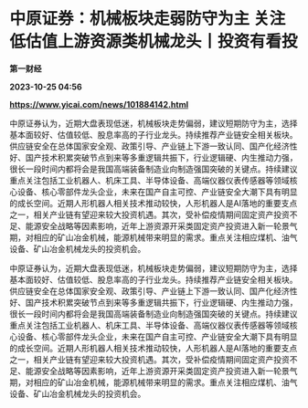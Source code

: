 # 中原证券：机械板块走弱防守为主 关注低估值上游资源类机械龙头丨投资有看投
**第一财经**

**2023-10-25 04:56**

**https://www.yicai.com/news/101884142.html**

中原证券认为，近期大盘表现低迷，机械板块走势偏弱，建议短期防守为主，选择基本面较好、估值较低、股息率高的子行业龙头。持续推荐产业链安全相关板块。供应链安全在总体国家安全观、政策引导、产业链上下游一致认同、国产化经济性好、国产技术积累突破节点到来等多重逻辑共振下，行业逻辑硬、内生推动力强，很长一段时间内都将会是我国高端装备制造业向制造强国突破的关键点。持续建议重点关注包括工业机器人、机床工具、半导体设备、高端仪器仪表传感器等领域核心设备、核心零部件龙头企业，未来在国产自主可控、产业链安全大潮下具有明显的成长空间。近期人形机器人相关技术推动较快，人形机器人是AI落地的重要支点之一，相关产业链有望迎来较大投资机遇。其次，受补偿疫情期间固定资产投资不足、能源安全战略等因素影响，近年上游资源开采类固定资产投资进入新一轮景气期，对相应的矿山冶金机械，能源机械带来明显的需求。重点关注相应煤机、油气设备、矿山冶金机械龙头的投资机会。

中原证券认为，近期大盘表现低迷，机械板块走势偏弱，建议短期防守为主，选择基本面较好、估值较低、股息率高的子行业龙头。持续推荐产业链安全相关板块。供应链安全在总体国家安全观、政策引导、产业链上下游一致认同、国产化经济性好、国产技术积累突破节点到来等多重逻辑共振下，行业逻辑硬、内生推动力强，很长一段时间内都将会是我国高端装备制造业向制造强国突破的关键点。持续建议重点关注包括工业机器人、机床工具、半导体设备、高端仪器仪表传感器等领域核心设备、核心零部件龙头企业，未来在国产自主可控、产业链安全大潮下具有明显的成长空间。近期人形机器人相关技术推动较快，人形机器人是AI落地的重要支点之一，相关产业链有望迎来较大投资机遇。其次，受补偿疫情期间固定资产投资不足、能源安全战略等因素影响，近年上游资源开采类固定资产投资进入新一轮景气期，对相应的矿山冶金机械，能源机械带来明显的需求。重点关注相应煤机、油气设备、矿山冶金机械龙头的投资机会。